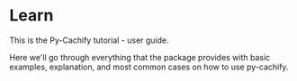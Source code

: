 # Learn

This is the Py-Cachify tutorial - user guide.

Here we'll go through everything that the package provides with basic examples, explanation, and most common cases on how to use py-cachify.
